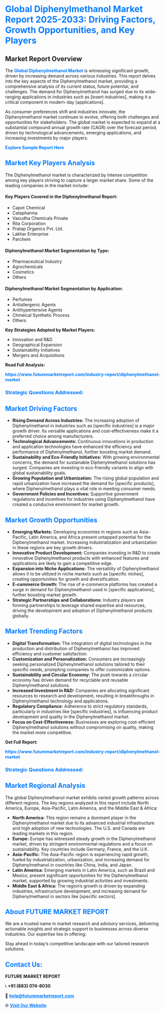 <h1 style="color: #007BFF;">Global Diphenylmethanol Market Report 2025-2033: Driving Factors, Growth Opportunities, and Key Players</h1>

<section id="overview">
<h2>Market Report Overview</h2>
<p>The <a href="https://www.futuremarketreport.com/industry-report/diphenylmethanol-market" style="color: #007BFF; text-decoration: none;"><strong>Global Diphenylmethanol Market</strong></a> is witnessing significant growth, driven by increasing demand across various industries. This report delves into the key aspects of the Diphenylmethanol market, providing a comprehensive analysis of its current status, future potential, and challenges. The demand for Diphenylmethanol has surged due to its wide-ranging applications in industries such as [insert industries], making it a critical component in modern-day [applications].</p>
<p>As consumer preferences shift and industries innovate, the Diphenylmethanol market continues to evolve, offering both challenges and opportunities for stakeholders. The global market is expected to expand at a substantial compound annual growth rate (CAGR) over the forecast period, driven by technological advancements, emerging applications, and increasing investments by major players.</p>
</section>

<section id="overview">
<p><a href="https://www.futuremarketreport.com/request-sample/reportId=61382" style="color: #007BFF; text-decoration: none;"><strong>Explore Sample Report Here</strong></a></p>
</section>

<section id="key-players">
<h2 style="color: #007BFF;">Market Key Players Analysis</h2>
<p>The Diphenylmethanol market is characterized by intense competition among key players striving to capture a larger market share. Some of the leading companies in the market include:</p>
<h4>Key Players Covered in the Diphenylmethanol Report:</h4>
<ul><li>Capot Chemical</li><li>Catapharma</li><li>Vasudha Chemicals Private</li><li>Rita Corporation</li><li>Pratap Organics Pvt. Ltd.</li><li>Lakhar Enterprise</li><li>Parchem</li></ul>
<h4>Diphenylmethanol Market Segmentation by Type:</h4>
<ul><li>Pharmaceutical Industry</li><li>Agrochemicals</li><li>Cosmetics</li><li>Others</li></ul>

<h4>Diphenylmethanol Market Segmentation by Application:</h4>
<ul><li>Perfumes</li><li>Antiallergenic Agents</li><li>Antihypertensive Agents</li><li>Chmeical Synthetic Process</li><li>Others</li></ul>
<p><strong>Key Strategies Adopted by Market Players:</strong></p>
<ul>
<li>Innovation and R&D</li>
<li>Geographical Expansion</li>
<li>Sustainability Initiatives</li>
<li>Mergers and Acquisitions</li>
</ul>
</section>

<section>
<p><strong>Read Full Analysis: </strong></p><a href="https://www.futuremarketreport.com/industry-report/diphenylmethanol-market" style="color: #007BFF; text-decoration: none;"><strong>https://www.futuremarketreport.com/industry-report/diphenylmethanol-market</strong></a>
<h3 style="color: #007BFF;">Strategic Questions Addressed:</h3>
</section>

<section id="driving-factors">
<h2 style="color: #007BFF;">Market Driving Factors</h2>
<ul>
<li><strong>Rising Demand Across Industries:</strong> The increasing adoption of Diphenylmethanol in industries such as [specific industries] is a major growth driver. Its versatile applications and cost-effectiveness make it a preferred choice among manufacturers.</li>
<li><strong>Technological Advancements:</strong> Continuous innovations in production and application technologies have enhanced the efficiency and performance of Diphenylmethanol, further boosting market demand.</li>
<li><strong>Sustainability and Eco-Friendly Initiatives:</strong> With growing environmental concerns, the demand for sustainable Diphenylmethanol solutions has surged. Companies are investing in eco-friendly variants to align with global sustainability goals.</li>
<li><strong>Growing Population and Urbanization:</strong> The rising global population and rapid urbanization have increased the demand for [specific products], where Diphenylmethanol plays a vital role in meeting consumer needs.</li>
<li><strong>Government Policies and Incentives:</strong> Supportive government regulations and incentives for industries using Diphenylmethanol have created a conducive environment for market growth.</li>
</ul>
</section>

<section id="growth-opportunities">
<h2 style="color: #007BFF;">Market Growth Opportunities</h2>
<ul>
<li><strong>Emerging Markets:</strong> Developing economies in regions such as Asia-Pacific, Latin America, and Africa present untapped potential for the Diphenylmethanol market. Increasing industrialization and urbanization in these regions are key growth drivers.</li>
<li><strong>Innovative Product Development:</strong> Companies investing in R&D to create innovative Diphenylmethanol products with enhanced features and applications are likely to gain a competitive edge.</li>
<li><strong>Expansion into Niche Applications:</strong> The versatility of Diphenylmethanol allows it to be utilized in niche markets such as [specific niches], creating opportunities for growth and diversification.</li>
<li><strong>E-commerce Growth:</strong> The rise of e-commerce platforms has created a surge in demand for Diphenylmethanol used in [specific applications], further boosting market growth.</li>
<li><strong>Strategic Partnerships and Collaborations:</strong> Industry players are forming partnerships to leverage shared expertise and resources, driving the development and adoption of Diphenylmethanol products globally.</li>
</ul>
</section>

<section id="trending-factors">
<h2 style="color: #007BFF;">Market Trending Factors</h2>
<ul>
<li><strong>Digital Transformation:</strong> The integration of digital technologies in the production and distribution of Diphenylmethanol has improved efficiency and customer satisfaction.</li>
<li><strong>Customization and Personalization:</strong> Consumers are increasingly seeking personalized Diphenylmethanol solutions tailored to their specific needs, prompting companies to offer customizable options.</li>
<li><strong>Sustainability and Circular Economy:</strong> The push towards a circular economy has driven demand for recyclable and reusable Diphenylmethanol solutions.</li>
<li><strong>Increased Investment in R&D:</strong> Companies are allocating significant resources to research and development, resulting in breakthroughs in Diphenylmethanol technology and applications.</li>
<li><strong>Regulatory Compliance:</strong> Adherence to strict regulatory standards, particularly in industries like [specific industries], is influencing product development and quality in the Diphenylmethanol market.</li>
<li><strong>Focus on Cost-Effectiveness:</strong> Businesses are exploring cost-efficient Diphenylmethanol solutions without compromising on quality, making the market more competitive.</li>
</ul>
</section>

<section>
<p><strong>Get Full Report: </strong></p><a href="https://www.futuremarketreport.com/industry-report/diphenylmethanol-market" style="color: #007BFF; text-decoration: none;"><strong>https://www.futuremarketreport.com/industry-report/diphenylmethanol-market</strong></a>
<h3 style="color: #007BFF;">Strategic Questions Addressed:</h3>
</section>


<section id="regional-analysis">
<h2 style="color: #007BFF;">Market Regional Analysis</h2>
<p>The global Diphenylmethanol market exhibits varied growth patterns across different regions. The key regions analyzed in this report include North America, Europe, Asia-Pacific, Latin America, and the Middle East & Africa:</p>
<ul>
<li><strong>North America:</strong> This region remains a dominant player in the Diphenylmethanol market due to its advanced industrial infrastructure and high adoption of new technologies. The U.S. and Canada are leading markets in this region.</li>
<li><strong>Europe:</strong> Europe has witnessed steady growth in the Diphenylmethanol market, driven by stringent environmental regulations and a focus on sustainability. Key countries include Germany, France, and the U.K.</li>
<li><strong>Asia-Pacific:</strong> The Asia-Pacific region is experiencing rapid growth, fueled by industrialization, urbanization, and increasing demand for Diphenylmethanol in countries like China, India, and Japan.</li>
<li><strong>Latin America:</strong> Emerging markets in Latin America, such as Brazil and Mexico, present significant opportunities for the Diphenylmethanol market, supported by growing industrial activities and investments.</li>
<li><strong>Middle East & Africa:</strong> The region’s growth is driven by expanding industries, infrastructure development, and increasing demand for Diphenylmethanol in sectors like [specific sectors].</li>
</ul>
</section>

<footer>
<h2 style="color: #007BFF;">About FUTURE MARKET REPORT</h2>
<p>We are a trusted name in market research and advisory services, delivering actionable insights and strategic support to businesses across diverse industries. Our expertise lies in offering:</p>

<p>Stay ahead in today’s competitive landscape with our tailored research solutions.</p>

<h2 style="color: #007BFF;">Contact Us:</h2>
<p><strong>FUTURE MARKET REPORT</strong></p>
<p>📞 <strong>+91 (883) 074-8030</strong></p>
<p>📧 <strong><a href="mailto:help@futuremarketreport.com" style="color: #007BFF;">help@futuremarketreport.com</a></strong></p>
<p>🌐 <strong><a href="https://www.futuremarketreport.com/" style="color: #007BFF;">Visit Our Website</a></strong></p>
</footer>